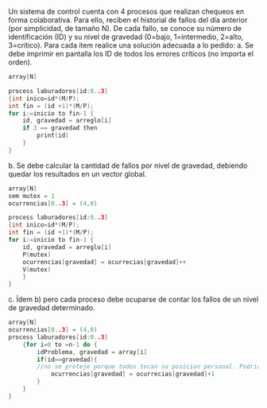 Un sistema de control cuenta con 4 procesos que realizan chequeos en forma
colaborativa. Para ello, reciben el historial de fallos del día anterior (por simplicidad, de tamaño N). De cada fallo, se conoce su número de identificación (ID) y su nivel de gravedad (0=bajo, 1=intermedio, 2=alto, 3=crítico). Para cada item realice una solución adecuada a lo pedido:
a. Se debe imprimir en pantalla los ID de todos los errores críticos (no importa el orden).
```C
array[N]

process laburadores[id:0..3]
{int inico=id*(M/P);
int fin = (id +1)*(M/P);
for i:=inicio to fin-1 {
	id, gravedad = arreglo[i] 
	if 3 == gravedad then
		print(id)
	}
}
```
b. Se debe calcular la cantidad de fallos por nivel de gravedad, debiendo quedar los resultados en un vector global.
```C
array[N]
sem mutex = 1
ocurrencias[0..3] = (4,0)

process laburadores[id:0..3]
{int inico=id*(M/P);
int fin = (id +1)*(M/P);
for i:=inicio to fin-1 {
	id, gravedad = arreglo[i] 
	P(mutex)
	ocurrencias[gravedad] = ocurrecias[gravedad]++
	V(mutex)
	}
}
```
c. Ídem b) pero cada proceso debe ocuparse de contar los fallos de un nivel de gravedad determinado.
```C
array[N]
ocurrencias[0..3] = (4,0)
process laburadores[id:0..3]
	{for i=0 to =n-1 do {
		idProblema, gravedad = array[i]
		if(id==gravedad){
		//no se proteje porque todos tocan su posicion personal. Podria calcularse local y ponerlo en la pos para que sea "mas eficiente" pero es muy poca la diff
			ocurrencias[gravedad] = ocurrecias[gravedad]+1
		}
	}
}
```
